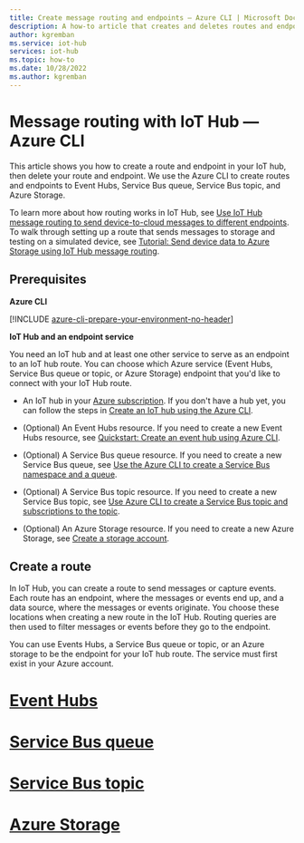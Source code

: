 ```yaml
---
title: Create message routing and endpoints — Azure CLI | Microsoft Docs
description: A how-to article that creates and deletes routes and endpoints in IoT Hub, using Azure CLI.
author: kgremban
ms.service: iot-hub
services: iot-hub
ms.topic: how-to
ms.date: 10/28/2022
ms.author: kgremban
---
```


# Message routing with IoT Hub — Azure CLI

This article shows you how to create a route and endpoint in your IoT hub, then delete your route and endpoint. We use the Azure CLI to create routes and endpoints to Event Hubs, Service Bus queue, Service Bus topic, and Azure Storage.

To learn more about how routing works in IoT Hub, see [Use IoT Hub message routing to send device-to-cloud messages to different endpoints](/azure/iot-hub/iot-hub-devguide-messages-d2c). To walk through setting up a route that sends messages to storage and testing on a simulated device, see [Tutorial: Send device data to Azure Storage using IoT Hub message routing](/azure/iot-hub/tutorial-routing?tabs=portal).

## Prerequisites

**Azure CLI**

[!INCLUDE [azure-cli-prepare-your-environment-no-header](../../includes/azure-cli-prepare-your-environment-no-header.md)]

**IoT Hub and an endpoint service**

You need an IoT hub and at least one other service to serve as an endpoint to an IoT hub route. You can choose which Azure service (Event Hubs, Service Bus queue or topic, or Azure Storage) endpoint that you'd like to connect with your IoT Hub route.

* An IoT hub in your [Azure subscription](https://azure.microsoft.com/free/?WT.mc_id=A261C142F). If you don't have a hub yet, you can follow the steps in [Create an IoT hub using the Azure CLI](/azure/iot-hub/iot-hub-create-using-cli).

* (Optional) An Event Hubs resource. If you need to create a new Event Hubs resource, see [Quickstart: Create an event hub using Azure CLI](/azure/event-hubs/event-hubs-quickstart-cli).

* (Optional) A Service Bus queue resource. If you need to create a new Service Bus queue, see [Use the Azure CLI to create a Service Bus namespace and a queue](/azure/service-bus-messaging/service-bus-quickstart-cli).

* (Optional) A Service Bus topic resource. If you need to create a new Service Bus topic, see [Use Azure CLI to create a Service Bus topic and subscriptions to the topic](/azure/service-bus-messaging/service-bus-tutorial-topics-subscriptions-cli).

* (Optional) An Azure Storage resource. If you need to create a new Azure Storage, see [Create a storage account](/azure/storage/common/storage-account-create?tabs=azure-cli).

## Create a route

In IoT Hub, you can create a route to send messages or capture events. Each route has an endpoint, where the messages or events end up, and a data source, where the messages or events originate. You choose these locations when creating a new route in the IoT Hub. Routing queries are then used to filter messages or events before they go to the endpoint.

You can use Events Hubs, a Service Bus queue or topic, or an Azure storage to be the endpoint for your IoT hub route. The service must first exist in your Azure account.

# [Event Hubs](#tab/eventhubs)



# [Service Bus queue](#tab/servicebusqueue)



# [Service Bus topic](#tab/servicebustopic)



# [Azure Storage](#tab/azurestorage)
